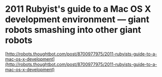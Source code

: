 <!--
id: 8765676747
link: http://tumblr.atmos.org/post/8765676747/2011-rubyists-guide-to-a-mac-os-x-development
slug: 2011-rubyists-guide-to-a-mac-os-x-development
date: Wed Aug 10 2011 21:22:33 GMT-0700 (PDT)
publish: 2011-08-010
tags: 
title: 2011 Rubyist's guide to a Mac OS X development environment — giant robots smashing into other giant robots
-->


2011 Rubyist's guide to a Mac OS X development environment — giant robots smashing into other giant robots
==========================================================================================================

[http://robots.thoughtbot.com/post/8700977975/2011-rubyists-guide-to-a-mac-os-x-development](http://robots.thoughtbot.com/post/8700977975/2011-rubyists-guide-to-a-mac-os-x-development)

